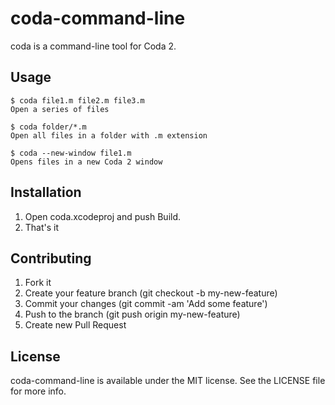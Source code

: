 # coda-command-line

coda is a command-line tool for Coda 2.

## Usage

    $ coda file1.m file2.m file3.m
    Open a series of files

    $ coda folder/*.m
    Open all files in a folder with .m extension

    $ coda --new-window file1.m
    Opens files in a new Coda 2 window

## Installation

1. Open coda.xcodeproj and push Build.
2. That's it

## Contributing

1. Fork it
2. Create your feature branch (git checkout -b my-new-feature)
3. Commit your changes (git commit -am 'Add some feature')
4. Push to the branch (git push origin my-new-feature)
5. Create new Pull Request

## License
coda-command-line is available under the MIT license. See the LICENSE file for more info.

